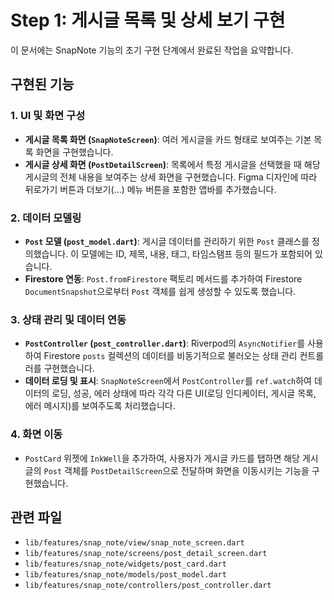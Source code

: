 # Step 1: 게시글 목록 및 상세 보기 구현

이 문서에는 SnapNote 기능의 초기 구현 단계에서 완료된 작업을 요약합니다.

## 구현된 기능

### 1. UI 및 화면 구성

- **게시글 목록 화면 (`SnapNoteScreen`)**: 여러 게시글을 카드 형태로 보여주는 기본 목록 화면을 구현했습니다.
- **게시글 상세 화면 (`PostDetailScreen`)**: 목록에서 특정 게시글을 선택했을 때 해당 게시글의 전체 내용을 보여주는 상세 화면을 구현했습니다. Figma 디자인에 따라 뒤로가기 버튼과 더보기(...) 메뉴 버튼을 포함한 앱바를 추가했습니다.

### 2. 데이터 모델링

- **`Post` 모델 (`post_model.dart`)**: 게시글 데이터를 관리하기 위한 `Post` 클래스를 정의했습니다. 이 모델에는 ID, 제목, 내용, 태그, 타임스탬프 등의 필드가 포함되어 있습니다.
- **Firestore 연동**: `Post.fromFirestore` 팩토리 메서드를 추가하여 Firestore `DocumentSnapshot`으로부터 `Post` 객체를 쉽게 생성할 수 있도록 했습니다.

### 3. 상태 관리 및 데이터 연동

- **`PostController` (`post_controller.dart`)**: Riverpod의 `AsyncNotifier`를 사용하여 Firestore `posts` 컬렉션의 데이터를 비동기적으로 불러오는 상태 관리 컨트롤러를 구현했습니다.
- **데이터 로딩 및 표시**: `SnapNoteScreen`에서 `PostController`를 `ref.watch`하여 데이터의 로딩, 성공, 에러 상태에 따라 각각 다른 UI(로딩 인디케이터, 게시글 목록, 에러 메시지)를 보여주도록 처리했습니다.

### 4. 화면 이동

- `PostCard` 위젯에 `InkWell`을 추가하여, 사용자가 게시글 카드를 탭하면 해당 게시글의 `Post` 객체를 `PostDetailScreen`으로 전달하며 화면을 이동시키는 기능을 구현했습니다.

## 관련 파일

- `lib/features/snap_note/view/snap_note_screen.dart`
- `lib/features/snap_note/screens/post_detail_screen.dart`
- `lib/features/snap_note/widgets/post_card.dart`
- `lib/features/snap_note/models/post_model.dart`
- `lib/features/snap_note/controllers/post_controller.dart`

